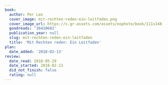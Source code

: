 ```yaml
---
book:
  author: Per Leo
  cover_image: mit-rechten-reden-ein-leitfaden.png
  cover_image_url: https://s.gr-assets.com/assets/nophoto/book/111x148-bcc042a9c91a29c1d680899eff700a03.png
  goodreads: '36410682'
  publication_year: null
  slug: mit-rechten-reden-ein-leitfaden
  title: 'Mit Rechten reden: Ein Leitfaden'
plan:
  date_added: '2018-02-13'
review:
  date_read: 2018-05-29
  date_started: 2018-02-13
  did_not_finish: false
  rating: null
---
```

